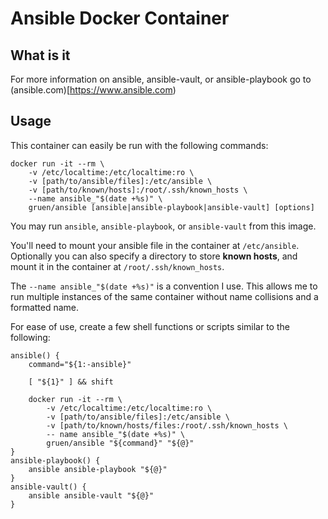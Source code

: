 # Ansible Docker Container

## What is it

For more information on ansible, ansible-vault, or ansible-playbook go to (ansible.com)[https://www.ansible.com)

## Usage

This container can easily be run with the following commands:

```
docker run -it --rm \
    -v /etc/localtime:/etc/localtime:ro \
    -v [path/to/ansible/files]:/etc/ansible \
    -v [path/to/known/hosts]:/root/.ssh/known_hosts \
    --name ansible_"$(date +%s)" \
    gruen/ansible [ansible|ansible-playbook|ansible-vault] [options]
```

You may run `ansible`, `ansible-playbook`, or `ansible-vault` from this image.

You'll need to mount your ansible file in the container at `/etc/ansible`.\
Optionally you can also specify a directory to store __known hosts__, and mount it in the container at `/root/.ssh/known_hosts`.

The `--name ansible_"$(date +%s)"` is a convention I use.
This allows me to run multiple instances of the same container without name collisions and a formatted name.

For ease of use, create a few shell functions or scripts similar to the following:

```
ansible() {
    command="${1:-ansible}"

    [ "${1}" ] && shift

    docker run -it --rm \
        -v /etc/localtime:/etc/localtime:ro \
        -v [path/to/ansible/files]:/etc/ansible \
        -v [path/to/known/hosts/files:/root/.ssh/known_hosts \
        -- name ansible_"$(date +%s)" \
        gruen/ansible "${command}" "${@}"
}
ansible-playbook() {
    ansible ansible-playbook "${@}"
}
ansible-vault() {
    ansible ansible-vault "${@}"
}
```
